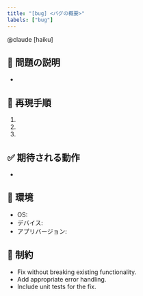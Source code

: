```yaml
---
title: "[bug] <バグの概要>"
labels: ["bug"]
---
```


@claude [haiku]

## 🐛 問題の説明
-

## 🔄 再現手順
1. 
2. 
3. 

## ✅ 期待される動作
-

## 📱 環境
- OS: 
- デバイス: 
- アプリバージョン: 

## 🔖 制約
- Fix without breaking existing functionality.
- Add appropriate error handling.
- Include unit tests for the fix. 